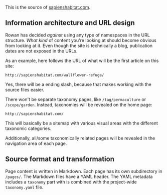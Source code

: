 This is the source of [sapienshabitat.com](http://sapienshabitat.com).

## Information architecture and URL design

Rowan has decided _against_ using any type of namespaces in the URL structure.
_What kind_ of content you're looking at should become obvious from looking at
it. Even though the site is technically a blog, publication dates are not
exposed in the URLs.

As an example, here follows the URL of what will be the first article on this
site:

    http://sapienshabitat.com/wallflower-refuge/

Yes, there will be a ending slash, because that makes working with the source
files easier.

There won't be separate taxonomy pages, like `/tag/permaculture` or
`/scope/garden`. Instead, taxonomies will be revealed on the home page:

    http://sapienshabitat.com/

This will basically be a sitemap with various visual areas with the different
taxonomic categories.

Additionally, all/some taxonomically related pages will be revealed in the
navigation area of each page.

## Source format and transformation

Page content is written in Markdown. Each page has its own subdirectory in
`/pages/`. The Markdown files have a YAML header. The YAML metadata includes a
`taxonomy` part with is combined with the project-wide `taxonomy.yaml` file.
